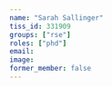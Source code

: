```yaml
---
name: "Sarah Sallinger"
tiss_id: 331909
groups: ["rse"]
roles: ["phd"]
email:
image:
former_member: false
---
```


<!--
Your custom content goes here.
-->